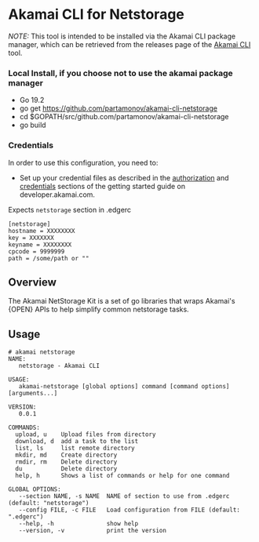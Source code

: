 # Akamai CLI for Netstorage
*NOTE:* This tool is intended to be installed via the Akamai CLI package manager, which can be retrieved from the releases page of the [Akamai CLI](https://github.com/akamai/cli) tool.

### Local Install, if you choose not to use the akamai package manager
* Go 19.2
* go get https://github.com/partamonov/akamai-cli-netstorage
* cd $GOPATH/src/github.com/partamonov/akamai-cli-netstorage
* go build

### Credentials
In order to use this configuration, you need to:
* Set up your credential files as described in the [authorization](https://developer.akamai.com/introduction/Prov_Creds.html) and [credentials](https://developer.akamai.com/introduction/Conf_Client.html) sections of the getting started guide on developer.akamai.com.

Expects `netstorage` section in .edgerc

```
[netstorage]
hostname = XXXXXXXX
key = XXXXXXX
keyname = XXXXXXXX
cpcode = 9999999
path = /some/path or ""
```

## Overview
The Akamai NetStorage Kit is a set of go libraries that wraps Akamai's {OPEN} APIs to help simplify common netstorage tasks.

## Usage
```shell
# akamai netstorage
NAME:
   netstorage - Akamai CLI

USAGE:
   akamai-netstorage [global options] command [command options] [arguments...]

VERSION:
   0.0.1

COMMANDS:
  upload, u    Upload files from directory
  download, d  add a task to the list
  list, ls     list remote directory
  mkdir, md    Create directory
  rmdir, rm    Delete directory
  du           Delete directory
  help, h      Shows a list of commands or help for one command

GLOBAL OPTIONS:
   --section NAME, -s NAME  NAME of section to use from .edgerc (default: "netstorage")
   --config FILE, -c FILE   Load configuration from FILE (default: ".edgerc")
   --help, -h               show help
   --version, -v            print the version
```
